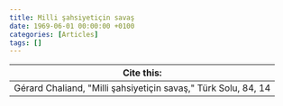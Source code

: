 ```yaml
---
title: Milli şahsiyetiçin savaş
date: 1969-06-01 00:00:00 +0100
categories: [Articles]
tags: []
---
```




| Cite this:   |
|--------|
| Gérard Chaliand, "Milli şahsiyetiçin savaş," Türk Solu, 84, 14 

